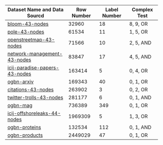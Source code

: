 | Dataset Name and Data Sourcd                   | Row Number | Label Number | Complex Test |
|------------------------------------------------|------------|--------------|--------------|
| [bloom-43-nodes](https://github.com/neo4j-graph-examples/bloom)                     | 32960      | 18           | 8, 9, OR     |
| [pole-43-nodes](https://github.com/neo4j-graph-examples/pole)                       | 61534      | 11           | 1, 5, OR     |
| [openstreetmap-43-nodes](https://github.com/neo4j-graph-examples/openstreetmap)     | 71566      | 10           | 2, 5, AND    |
| [network-management-43-nodes](https://github.com/neo4j-graph-examples/network-management) | 83847      | 17           | 4, 5, AND    |
| [icij-paradise-papers-43-nodes](https://github.com/neo4j-graph-examples/icij-paradise-papers) | 163414     | 5            | 0, 4, OR     |
| [ogbn-arxiv](https://ogb.stanford.edu/docs/nodeprop/#ogbn-mag)                      | 169343     | 40           | 0, 1, OR     |
| [citations-43-nodes](https://github.com/neo4j-graph-examples/citations)             | 263902     | 3            | 0, 2, OR     |
| [twitter-trolls-43-nodes](https://github.com/neo4j-graph-examples/twitter-trolls)   | 281177     | 6            | 0, 1, AND    |
| [ogbn-mag](https://ogb.stanford.edu/docs/nodeprop/#ogbn-mag)                        | 736389     | 349          | 0, 1, OR     |
| [icij-offshoreleaks-44-nodes](https://github.com/neo4j-graph-examples/icij-offshoreleaks) | 1969309    | 5            | 1, 3, OR     |
| [ogbn-proteins](https://ogb.stanford.edu/docs/nodeprop/#ogbn-mag)                   | 132534     | 112          | 0, 1, AND    |
| [ogbn-products](https://ogb.stanford.edu/docs/nodeprop/#ogbn-mag)                   | 2449029    | 47           | 0, 1, OR     |
